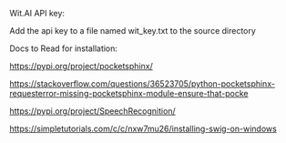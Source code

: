 Wit.AI API key:

Add the api key to a file named wit_key.txt to the source directory



Docs to Read for installation:

https://pypi.org/project/pocketsphinx/

https://stackoverflow.com/questions/36523705/python-pocketsphinx-requesterror-missing-pocketsphinx-module-ensure-that-pocke

https://pypi.org/project/SpeechRecognition/

https://simpletutorials.com/c/c/nxw7mu26/installing-swig-on-windows